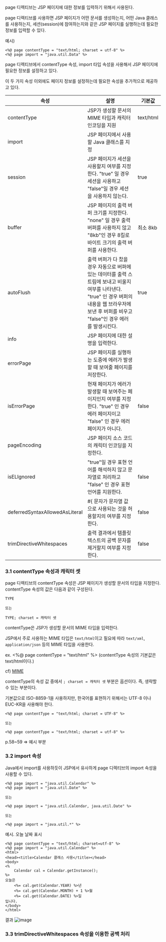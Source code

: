 page 디렉티브는 JSP 페이지에 대한 정보를 입력하기 위해서 사용된다.

page 디렉티브를 사용하면 JSP 페이지가 어떤 문서를 생성하는지, 어떤 Java 클래스를 사용하는지, 세션(session)에 참여하는지와 같은 JSP 페이지를 실행하는데 필요한 정보를 입력할 수 있다. 

예시) 
``` 
<%@ page contentType = "text/html; charset = utf-8" %>
<%@ page import = "java.util.Data" %>
```

page 디렉티브에서 contentType 속성, import 타입 속성을 사용해서 JSP 페이지에 필요한 정보를 설정하고 있다. 

이 두 가지 속성 이외에도 페이지 정보를 설정하는데 필요한 속성을 추가적으로 제공하고 있다. 

| 속성 | 설명 | 기본값 |
| ---- | ---- | ---- |
| contentType | JSP가 생성할 문서의 MIME 타입과 캐릭터 인코딩을 지원 | text/html |
| import | JSP 페이지에서 사용할 Java 클래스를 지정 | |
| session | JSP 페이지가 세션을 사용할지 여부를 지정한다. "true" 일 경우 세션을 사용하고 "false"일 경우 세션을 사용하지 않는다. | true | 
| buffer | JSP 페이지의 출력 버퍼 크기를 지정한다. "none" 일 경우 출력 버퍼를 사용하지 않고 "8kb"인 경우 8킬로바이트 크기의 출력 버퍼를 사용한다. | 최소 8kb | 
| autoFlush | 출력 버퍼가 다 찼을 경우 자동으로 버퍼에 있는 데이터를 출력 스트림에 보내고 비울지 여부를 나타낸다. "true" 인 경우 버퍼의 내용을 웹 브라우저에 보낸 후 버퍼를 비우고 "false"인 경우 에러를 발생시킨다.| true | 
| info | JSP 페이지에 대한 설명을 입력한다. | | 
| errorPage | JSP 페이지를 실행하는 도중에 에러가 발생할 때 보여줄 페이지를 저장한다. | | 
| isErrorPage | 현재 페이지가 에러가 발생할 때 보여주는 페이지인지 여부를 지정한다. "true" 인 경우 에러 페이지이고 "false" 인 경우 에러 페이지가 아니다. | false | 
| pageEncoding | JSP 페이지 소스 코드의 캐릭터 인코딩을 지정한다. | | 
| isELIgnored | "true"일 경우 표현 언어를 해석하지 않고 문자열로 처리하고 "false" 인 경우 표현 언어를 지원한다. | false | 
| deferredSyntaxAllowedAsLiteral | #{ 문자가 문자열 값으로 사용되는 것을 허용할지의 여부를 지정한다. | false | 
| trimDirectiveWhitespaces | 출력 결과에서 템플릿 텍스트의 공백 문자를 제거할지 여부를 지정한다. | false |

### 3.1 contentType 속성과 캐릭터 셋

page 디렉티브의 contentType 속성은 JSP 페이지가 생성할 문서의 타입을 지정한다. contentType 속성의 값은 다음과 같이 구성된다.

``` 
TYPE

또는

TYPE; charset = 캐릭터 셋
```

contentType은 JSP가 생성할 문서의 MIME 타입을 입력한다. 

JSP에서 주로 사용하는 MIME 타입은 `text/html`이고 필요에 따라 `text/xml`, `application/json` 등의 MIME 타입을 사용한다.

ex. <%@ page contentType = "text/html" %> (contentType 속성의 기본값은 text/html이다.)

cf) [MIME](https://ko.wikipedia.org/wiki/MIME)

contentType의 속성 값 중에서 `; charset = 캐릭터 셋` 부분은 옵션이다. 즉, 생략할 수 있는 부분이다. 

기본값으로 ISO-8859-1을 사용하지만, 한국어를 표현하기 위해서는 UTF-8 이나 EUC-KR을 사용해야 한다.

``` 
<%@ page contentType = "text/html; charset = UTF-8" %>
 
또는 
 
<%@ page contentType = "text/html; charset = utf-8" %>
```

p.58~59 ⇒ 예시 부분

### 3.2 import 속성

Java에서 import를 사용하듯이 JSP에서 유사하게 page 디렉티브의 import 속성을 사용할 수 있다. 

```
<%@ page import = "java.util.Calendar" %>
<%@ page import = "java.util.Date" %>

또는

<%@ page import = "java.util.Calendar, java.util.Date" %>

또는 

<%@ page import = "java.util.*" %>
```

예시. 오늘 날짜 표시
``` 
<%@ page contentType = "text/html; charset=utf-8" %>
<%@ page import = "java.util.Calendar" %>
<html>
<head><title>Calendar 클래스 사용</title></head>
<body>
<%
	Calendar cal = Calendar.getInstance();
%>
오늘은 
	<%= cal.get(Calendar.YEAR) %>년 
	<%= cal.get(Calendar.MONTH) + 1 %>월
	<%= cal.get(Calendar.DATE) %>일
입니다.
</body>
</html>

```

결과 
![image](https://user-images.githubusercontent.com/64796257/147457650-0ce3f639-faea-4240-98fc-7512b3c7504b.png)

### 3.3 trimDirectiveWhitespaces 속성을 이용한 공백 처리
















